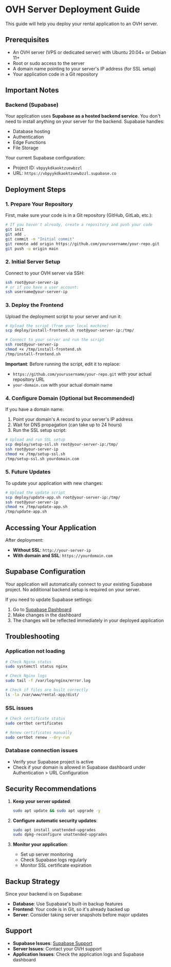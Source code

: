 # OVH Server Deployment Guide

This guide will help you deploy your rental application to an OVH server.

## Prerequisites

- An OVH server (VPS or dedicated server) with Ubuntu 20.04+ or Debian 11+
- Root or sudo access to the server
- A domain name pointing to your server's IP address (for SSL setup)
- Your application code in a Git repository

## Important Notes

### Backend (Supabase)
Your application uses **Supabase as a hosted backend service**. You don't need to install anything on your server for the backend. Supabase handles:
- Database hosting
- Authentication
- Edge Functions
- File Storage

Your current Supabase configuration:
- Project ID: `vbpyykdkaoktzuewbzzl`
- URL: `https://vbpyykdkaoktzuewbzzl.supabase.co`

## Deployment Steps

### 1. Prepare Your Repository

First, make sure your code is in a Git repository (GitHub, GitLab, etc.):

```bash
# If you haven't already, create a repository and push your code
git init
git add .
git commit -m "Initial commit"
git remote add origin https://github.com/yourusername/your-repo.git
git push -u origin main
```

### 2. Initial Server Setup

Connect to your OVH server via SSH:

```bash
ssh root@your-server-ip
# or if you have a user account:
ssh username@your-server-ip
```

### 3. Deploy the Frontend

Upload the deployment script to your server and run it:

```bash
# Upload the script (from your local machine)
scp deploy/install-frontend.sh root@your-server-ip:/tmp/

# Connect to your server and run the script
ssh root@your-server-ip
chmod +x /tmp/install-frontend.sh
/tmp/install-frontend.sh
```

**Important**: Before running the script, edit it to replace:
- `https://github.com/yourusername/your-repo.git` with your actual repository URL
- `your-domain.com` with your actual domain name

### 4. Configure Domain (Optional but Recommended)

If you have a domain name:

1. Point your domain's A record to your server's IP address
2. Wait for DNS propagation (can take up to 24 hours)
3. Run the SSL setup script:

```bash
# Upload and run SSL setup
scp deploy/setup-ssl.sh root@your-server-ip:/tmp/
ssh root@your-server-ip
chmod +x /tmp/setup-ssl.sh
/tmp/setup-ssl.sh yourdomain.com
```

### 5. Future Updates

To update your application with new changes:

```bash
# Upload the update script
scp deploy/update-app.sh root@your-server-ip:/tmp/
ssh root@your-server-ip
chmod +x /tmp/update-app.sh
/tmp/update-app.sh
```

## Accessing Your Application

After deployment:
- **Without SSL**: `http://your-server-ip`
- **With domain and SSL**: `https://yourdomain.com`

## Supabase Configuration

Your application will automatically connect to your existing Supabase project. No additional backend setup is required on your server.

If you need to update Supabase settings:
1. Go to [Supabase Dashboard](https://supabase.com/dashboard/project/vbpyykdkaoktzuewbzzl)
2. Make changes in the dashboard
3. The changes will be reflected immediately in your deployed application

## Troubleshooting

### Application not loading
```bash
# Check Nginx status
sudo systemctl status nginx

# Check Nginx logs
sudo tail -f /var/log/nginx/error.log

# Check if files are built correctly
ls -la /var/www/rental-app/dist/
```

### SSL issues
```bash
# Check certificate status
sudo certbot certificates

# Renew certificates manually
sudo certbot renew --dry-run
```

### Database connection issues
- Verify your Supabase project is active
- Check if your domain is allowed in Supabase dashboard under Authentication > URL Configuration

## Security Recommendations

1. **Keep your server updated**:
   ```bash
   sudo apt update && sudo apt upgrade -y
   ```

2. **Configure automatic security updates**:
   ```bash
   sudo apt install unattended-upgrades
   sudo dpkg-reconfigure unattended-upgrades
   ```

3. **Monitor your application**:
   - Set up server monitoring
   - Check Supabase logs regularly
   - Monitor SSL certificate expiration

## Backup Strategy

Since your backend is on Supabase:
- **Database**: Use Supabase's built-in backup features
- **Frontend**: Your code is in Git, so it's already backed up
- **Server**: Consider taking server snapshots before major updates

## Support

- **Supabase Issues**: [Supabase Support](https://supabase.com/support)
- **Server Issues**: Contact your OVH support
- **Application Issues**: Check the application logs and Supabase dashboard